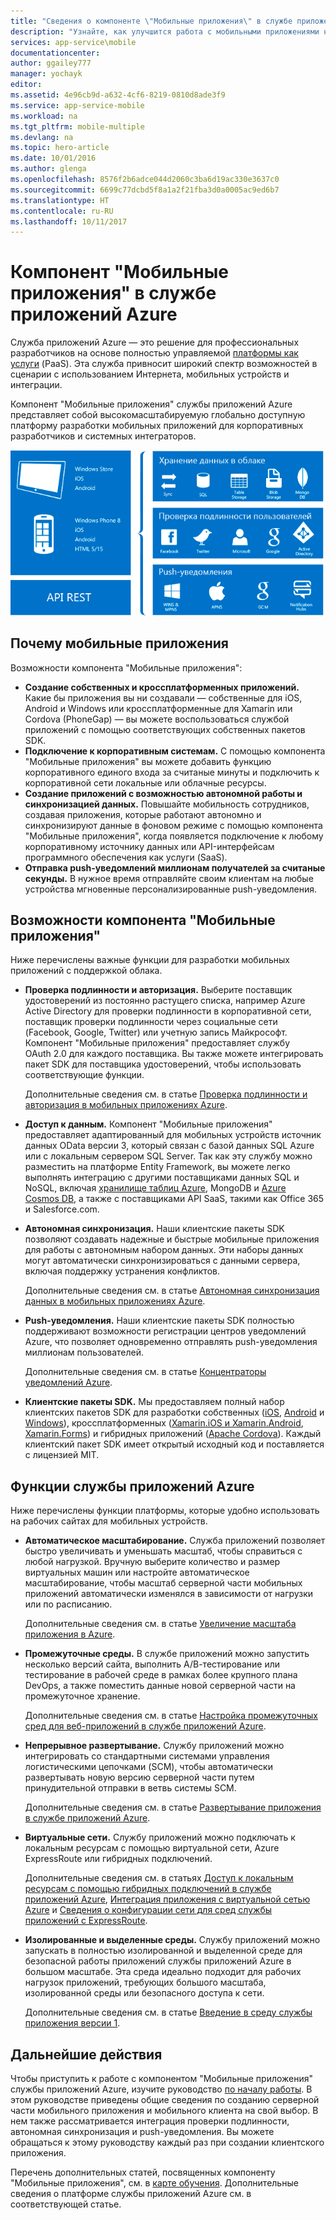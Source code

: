 ```yaml
---
title: "Сведения о компоненте \"Мобильные приложения\" в службе приложений Azure"
description: "Узнайте, как улучшится работа с мобильными приложениями на вашем предприятии, если использовать службу приложений."
services: app-service\mobile
documentationcenter: 
author: ggailey777
manager: yochayk
editor: 
ms.assetid: 4e96cb9d-a632-4cf6-8219-0810d8ade3f9
ms.service: app-service-mobile
ms.workload: na
ms.tgt_pltfrm: mobile-multiple
ms.devlang: na
ms.topic: hero-article
ms.date: 10/01/2016
ms.author: glenga
ms.openlocfilehash: 8576f2b6adce044d2060c3ba6d19ac330e3637c0
ms.sourcegitcommit: 6699c77dcbd5f8a1a2f21fba3d0a0005ac9ed6b7
ms.translationtype: HT
ms.contentlocale: ru-RU
ms.lasthandoff: 10/11/2017
---
```

# <a name="getting-started"> </a>Компонент "Мобильные приложения" в службе приложений Azure
Служба приложений Azure — это решение для профессиональных разработчиков на основе полностью управляемой [платформы как услуги](https://azure.microsoft.com/overview/what-is-paas/) (PaaS). Эта служба привносит широкий спектр возможностей в сценарии с использованием Интернета, мобильных устройств и интеграции. 

Компонент "Мобильные приложения" службы приложений Azure представляет собой высокомасштабируемую глобально доступную платформу разработки мобильных приложений для корпоративных разработчиков и системных интеграторов.

![Наглядное представление возможностей компонента "Мобильные приложения"](./media/app-service-mobile-value-prop/overview.png)

## <a name="why-mobile-apps"></a>Почему мобильные приложения
Возможности компонента "Мобильные приложения":

* **Создание собственных и кроссплатформенных приложений.** Какие бы приложения вы ни создавали — собственные для iOS, Android и Windows или кроссплатформенные для Xamarin или Cordova (PhoneGap) — вы можете воспользоваться службой приложений с помощью соответствующих собственных пакетов SDK.
* **Подключение к корпоративным системам.** С помощью компонента "Мобильные приложения" вы можете добавить функцию корпоративного единого входа за считаные минуты и подключить к корпоративной сети локальные или облачные ресурсы.
* **Создание приложений с возможностью автономной работы и синхронизацией данных.** Повышайте мобильность сотрудников, создавая приложения, которые работают автономно и синхронизируют данные в фоновом режиме с помощью компонента "Мобильные приложения", когда появляется подключение к любому корпоративному источнику данных или API-интерфейсам программного обеспечения как услуги (SaaS).
* **Отправка push-уведомлений миллионам получателей за считаные секунды.** В нужное время отправляйте своим клиентам на любые устройства мгновенные персонализированные push-уведомления.

## <a name="mobile-apps-features"></a>Возможности компонента "Мобильные приложения"
Ниже перечислены важные функции для разработки мобильных приложений с поддержкой облака.

* **Проверка подлинности и авторизация.** Выберите поставщик удостоверений из постоянно растущего списка, например Azure Active Directory для проверки подлинности в корпоративной сети, поставщик проверки подлинности через социальные сети (Facebook, Google, Twitter) или учетную запись Майкрософт. Компонент "Мобильные приложения" предоставляет службу OAuth 2.0 для каждого поставщика. Вы также можете интегрировать пакет SDK для поставщика удостоверений, чтобы использовать соответствующие функции.

    Дополнительные сведения см. в статье [Проверка подлинности и авторизация в мобильных приложениях Azure].

* **Доступ к данным.** Компонент "Мобильные приложения" предоставляет адаптированный для мобильных устройств источник данных OData версии 3, который связан с базой данных SQL Azure или с локальным сервером SQL Server. Так как эту службу можно разместить на платформе Entity Framework, вы можете легко выполнять интеграцию с другими поставщиками данных SQL и NoSQL, включая [хранилище таблиц Azure], MongoDB и [Azure Cosmos DB], а также с поставщиками API SaaS, такими как Office 365 и Salesforce.com.

* **Автономная синхронизация.** Наши клиентские пакеты SDK позволяют создавать надежные и быстрые мобильные приложения для работы с автономным набором данных. Эти наборы данных могут автоматически синхронизироваться с данными сервера, включая поддержку устранения конфликтов.

  Дополнительные сведения см. в статье [Автономная синхронизация данных в мобильных приложениях Azure].

* **Push-уведомления.** Наши клиентские пакеты SDK полностью поддерживают возможности регистрации центров уведомлений Azure, что позволяет одновременно отправлять push-уведомления миллионам пользователей.

  Дополнительные сведения см. в статье [Концентраторы уведомлений Azure].

* **Клиентские пакеты SDK.** Мы предоставляем полный набор клиентских пакетов SDK для разработки собственных ([iOS], [Android] и [Windows]), кроссплатформенных ([Xamarin.iOS и Xamarin.Android], [Xamarin.Forms]) и гибридных приложений ([Apache Cordova]). Каждый клиентский пакет SDK имеет открытый исходный код и поставляется с лицензией MIT.

## <a name="azure-app-service-features"></a>Функции службы приложений Azure
Ниже перечислены функции платформы, которые удобно использовать на рабочих сайтах для мобильных устройств.

* **Автоматическое масштабирование.** Служба приложений позволяет быстро увеличивать и уменьшать масштаб, чтобы справиться с любой нагрузкой. Вручную выберите количество и размер виртуальных машин или настройте автоматическое масштабирование, чтобы масштаб серверной части мобильных приложений автоматически изменялся в зависимости от нагрузки или по расписанию.

  Дополнительные сведения см. в статье [Увеличение масштаба приложения в Azure].

* **Промежуточные среды.** В службе приложений можно запустить несколько версий сайта, выполнить А/В-тестирование или тестирование в рабочей среде в рамках более крупного плана DevOps, а также поместить данные новой серверной части на промежуточное хранение.

  Дополнительные сведения см. в статье [Настройка промежуточных сред для веб-приложений в службе приложений Azure].

* **Непрерывное развертывание.** Службу приложений можно интегрировать со стандартными системами управления логистическими цепочками (SCM), чтобы автоматически развертывать новую версию серверной части путем принудительной отправки в ветвь системы SCM.

  Дополнительные сведения см. в статье [Развертывание приложения в службе приложений Azure](../app-service/app-service-deploy-local-git.md).

* **Виртуальные сети.** Службу приложений можно подключать к локальным ресурсам с помощью виртуальной сети, Azure ExpressRoute или гибридных подключений.

  Дополнительные сведения см. в статьях [Доступ к локальным ресурсам с помощью гибридных подключений в службе приложений Azure], [Интеграция приложения с виртуальной сетью Azure] и [Сведения о конфигурации сети для сред службы приложений с ExpressRoute].

* **Изолированные и выделенные среды.** Службу приложений можно запускать в полностью изолированной и выделенной среде для безопасной работы приложений службы приложений Azure в большом масштабе. Эта среда идеально подходит для рабочих нагрузок приложений, требующих большого масштаба, изолированной среды или безопасного доступа к сети.

  Дополнительные сведения см. в статье [Введение в среду службы приложения версии 1].

## <a name="next-steps"></a>Дальнейшие действия

Чтобы приступить к работе с компонентом "Мобильные приложения" службы приложений Azure, изучите руководство [по началу работы]. В этом руководстве приведены общие сведения по созданию серверной части мобильного приложения и мобильного клиента на свой выбор. В нем также рассматривается интеграция проверки подлинности, автономная синхронизация и push-уведомления. Вы можете обращаться к этому руководству каждый раз при создании клиентского приложения.

Перечень дополнительных статей, посвященных компоненту "Мобильные приложения", см. в [карте обучения].
Дополнительные сведения о платформе службы приложений Azure см. в соответствующей статье.

<!-- URLs. -->
[Migrate your mobile service to App Service]: app-service-mobile-migrating-from-mobile-services.md
[по началу работы]: app-service-mobile-ios-get-started.md
[хранилище таблиц Azure]:../cosmos-db/table-storage-how-to-use-dotnet.md
[Azure Cosmos DB]: ../cosmos-db/documentdb-get-started.md
[Проверка подлинности и авторизация в мобильных приложениях Azure]: ./app-service-mobile-auth.md
[Автономная синхронизация данных в мобильных приложениях Azure]: ./app-service-mobile-offline-data-sync.md
[Концентраторы уведомлений Azure]: ../notification-hubs/notification-hubs-push-notification-overview.md
[iOS]: ./app-service-mobile-ios-how-to-use-client-library.md
[Android]: ./app-service-mobile-android-how-to-use-client-library.md
[Windows]: ./app-service-mobile-dotnet-how-to-use-client-library.md
[Xamarin.iOS и Xamarin.Android]: ./app-service-mobile-dotnet-how-to-use-client-library.md
[Xamarin.Forms]: ./app-service-mobile-xamarin-forms-get-started.md
[Apache Cordova]: ./app-service-mobile-cordova-how-to-use-client-library.md
[Увеличение масштаба приложения в Azure]: ../app-service/web-sites-scale.md
[Настройка промежуточных сред для веб-приложений в службе приложений Azure]: ../app-service/web-sites-staged-publishing.md
[Доступ к локальным ресурсам с помощью гибридных подключений в службе приложений Azure]: ../biztalk-services/integration-hybrid-connection-overview.md
[Интеграция приложения с виртуальной сетью Azure]: ../app-service/web-sites-integrate-with-vnet.md
[Сведения о конфигурации сети для сред службы приложений с ExpressRoute]: ../app-service/environment/app-service-app-service-environment-network-configuration-expressroute.md
[Введение в среду службы приложения версии 1]: ../app-service/environment/intro.md
[карте обучения]: https://azure.microsoft.com/en-us/documentation/learning-paths/appservice-mobileapps/
